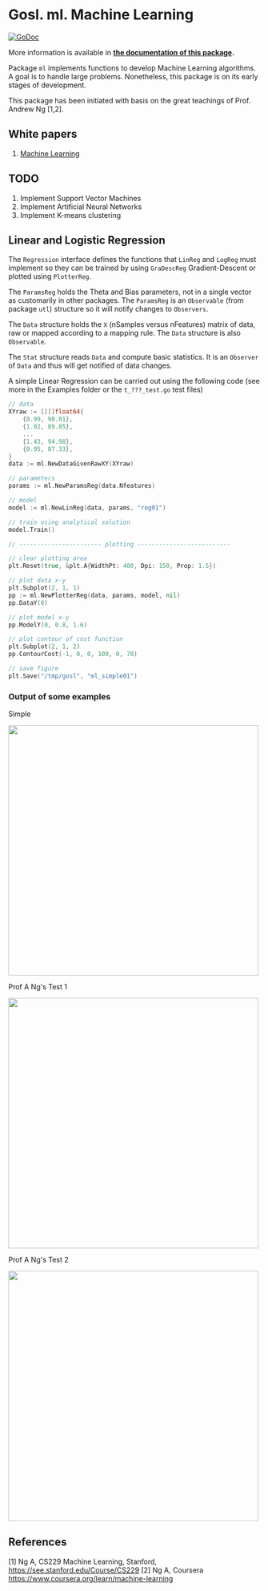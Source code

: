 # Gosl. ml. Machine Learning

[![GoDoc](https://godoc.org/github.com/cpmech/gosl/ml?status.svg)](https://godoc.org/github.com/cpmech/gosl/ml) 

More information is available in **[the documentation of this package](https://godoc.org/github.com/cpmech/gosl/ml).**

Package `ml` implements functions to develop Machine Learning algorithms. A goal is to handle large
problems. Nonetheless, this package is on its early stages of development.

This package has been initiated with basis on the great teachings of Prof. Andrew Ng [1,2].

## White papers

1. [Machine Learning](https://github.com/cpmech/gosl/blob/master/doc/machlearn.pdf)

## TODO

1. Implement Support Vector Machines
2. Implement Artificial Neural Networks
3. Implement K-means clustering

## Linear and Logistic Regression

The `Regression` interface defines the functions that `LinReg` and `LogReg` must implement so they
can be trained by using `GraDescReg` Gradient-Descent or plotted using `PlotterReg`.

The `ParamsReg` holds the Theta and Bias parameters, not in a single vector as customarily in other
packages. The `ParamsReg` is an `Observable` (from package `utl`) structure so it will notify
changes to `Observers`.

The `Data` structure holds the `X` (nSamples versus nFeatures) matrix of data, raw or mapped
according to a mapping rule. The `Data` structure is also `Observable`.

The `Stat` structure reads `Data` and compute basic statistics. It is an `Observer` of `Data` and
thus will get notified of data changes.

A simple Linear Regression can be carried out using the following code (see more in the Examples
folder or the `t_???_test.go` test files)

```go
// data
XYraw := [][]float64{
    {0.99, 90.01},
    {1.02, 89.05},
    ...
    {1.43, 94.98},
    {0.95, 87.33},
}
data := ml.NewDataGivenRawXY(XYraw)

// parameters
params := ml.NewParamsReg(data.Nfeatures)

// model
model := ml.NewLinReg(data, params, "reg01")

// train using analytical solution
model.Train()

// ----------------------- plotting --------------------------

// clear plotting area
plt.Reset(true, &plt.A{WidthPt: 400, Dpi: 150, Prop: 1.5})

// plot data x-y
plt.Subplot(2, 1, 1)
pp := ml.NewPlotterReg(data, params, model, nil)
pp.DataY(0)

// plot model x-y
pp.ModelY(0, 0.8, 1.6)

// plot contour of cost function
plt.Subplot(2, 1, 2)
pp.ContourCost(-1, 0, 0, 100, 0, 70)

// save figure
plt.Save("/tmp/gosl", "ml_simple01")
```

### Output of some examples

Simple
<div id="container">
<p><img src="../examples/figs/ml_simple01.png" width="500"></p>
</div>

Prof A Ng's Test 1
<div id="container">
<p><img src="../examples/figs/ml_ang01.png" width="500"></p>
</div>

Prof A Ng's Test 2
<div id="container">
<p><img src="../examples/figs/ml_ang02.png" width="500"></p>
</div>

## References

[1] Ng A, CS229 Machine Learning, Stanford, https://see.stanford.edu/Course/CS229
[2] Ng A, Coursera https://www.coursera.org/learn/machine-learning
